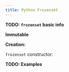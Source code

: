 ```yaml
---
title: Python Frozenset
---
```

**TODO: `frozenset` basic info**

**Immutable**

**Creation:**

`frozenset` constructor:

**TODO: Examples**